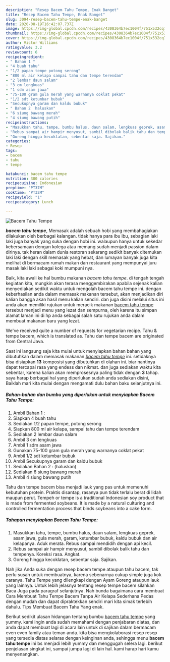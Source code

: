 ```yaml
---
description: "Resep Bacem Tahu Tempe, Enak Banget"
title: "Resep Bacem Tahu Tempe, Enak Banget"
slug: 3094-resep-bacem-tahu-tempe-enak-banget
date: 2020-08-19T16:42:07.737Z
image: https://img-global.cpcdn.com/recipes/4308364b7ec1004f/751x532cq70/bacem-tahu-tempe-foto-resep-utama.jpg
thumbnail: https://img-global.cpcdn.com/recipes/4308364b7ec1004f/751x532cq70/bacem-tahu-tempe-foto-resep-utama.jpg
cover: https://img-global.cpcdn.com/recipes/4308364b7ec1004f/751x532cq70/bacem-tahu-tempe-foto-resep-utama.jpg
author: Victor Williams
ratingvalue: 3.2
reviewcount: 6
recipeingredient:
- " Bahan 1 "
- "4 buah tahu"
- "1/2 papan tempe potong serong"
- "800 ml air kelapa sampai tahu dan tempe terendam"
- "2 lembar daun salam"
- "3 cm lengkuas"
- "1 sdm asam jawa"
- "75-100 gram gula merah yang warnanya coklat pekat"
- "1/2 sdt ketumbar bubuk"
- "Secukupnya garam dan kaldu bubuk"
- " Bahan 2  haluskan"
- "6 siung bawang merah"
- "4 siung bawang putih"
recipeinstructions:
- "Masukkan tahu, tempe, bumbu halus, daun salam, lengkuas geprek, asam jawa, gula merah, garam, ketumbar bubuk, kaldu bubuk dan air kelapanya. Aduk merata. Rebus sampai mendidih dengan api kecil."
- "Rebus sampai air hampir menyusut, sambil dibolak balik tahu dan tempenya. Koreksi rasa. Angkat."
- "Goreng hingga kecoklatan, sebentar saja. Sajikan."
categories:
- Resep
tags:
- bacem
- tahu
- tempe

katakunci: bacem tahu tempe 
nutrition: 300 calories
recipecuisine: Indonesian
preptime: "PT37M"
cooktime: "PT32M"
recipeyield: "1"
recipecategory: Lunch

---
```



![Bacem Tahu Tempe](https://img-global.cpcdn.com/recipes/4308364b7ec1004f/751x532cq70/bacem-tahu-tempe-foto-resep-utama.jpg)

<b><i>bacem tahu tempe</i></b>, Memasak adalah sebuah hobi yang membahagiakan dilakukan oleh berbagai kalangan. tidak hanya para ibu ibu, sebagian laki laki juga banyak yang suka dengan hobi ini. walaupun hanya untuk sekedar kebersamaan dengan kolega atau memang sudah menjadi passion dalam dirinya. tak heran dalam dunia restoran sekarang sedikit banyak ditemukan laki laki dengan skill memasak yang hebat, dan lumayan banyak juga kita melihat di bermacam rumah makan dan restaurant yang mempunyai juru masak laki laki sebagai koki mumpuni nya.

Baik, kita awali ke hal bumbu makanan <i>bacem tahu tempe</i>. di tengah tengah kegiatan kita, mungkin akan terasa menggembirakan apabila sejenak kalian menyediakan sedikit waktu untuk mengolah bacem tahu tempe ini. dengan keberhasilan anda dalam memasak makanan tersebut, akan menjadikan diri kalian bangga akan hasil menu kalian sendiri. dan juga disini melalui situs ini anda akan memiliki rujukan untuk meracik makanan <u>bacem tahu tempe</u> tersebut menjadi menu yang lezat dan sempurna, oleh karena itu simpan alamat laman ini di hp anda sebagai salah satu rujukan anda dalam membuat makanan baru yang lezat.

We&#39;ve received quite a number of requests for vegetarian recipe. Tahu &amp; tempe bacem, which is translated as. Tahu dan tempe bacem are originated from Central Java.


Saat ini langsung saja kita mulai untuk menyiapkan bahan bahan yang dibutuhkan dalam memasak makanan <u><i>bacem tahu tempe</i></u> ini. setidaknya bisa disiapkan <b>13</b> komposisi yang dibutuhkan di olahan ini. biar nantinya dapat tercapai rasa yang endess dan nikmat. dan juga sediakan waktu kita sebentar, karena kalian akan memprosesnya paling tidak dengan <b>3</b> tahap. saya harap berbagai hal yang diperlukan sudah anda sediakan disini, Baiklah mari kita mulai dengan mengamati dulu bahan baku selanjutnya ini.

<!--inarticleads1-->

##### Bahan-bahan dan bumbu yang diperlukan untuk menyiapkan Bacem Tahu Tempe:

1. Ambil  Bahan 1 :
1. Siapkan 4 buah tahu
1. Sediakan 1/2 papan tempe, potong serong
1. Siapkan 800 ml air kelapa, sampai tahu dan tempe terendam
1. Sediakan 2 lembar daun salam
1. Ambil 3 cm lengkuas
1. Ambil 1 sdm asam jawa
1. Gunakan 75-100 gram gula merah yang warnanya coklat pekat
1. Ambil 1/2 sdt ketumbar bubuk
1. Ambil Secukupnya garam dan kaldu bubuk
1. Sediakan  Bahan 2 : (haluskan)
1. Sediakan 6 siung bawang merah
1. Ambil 4 siung bawang putih


Tahu dan tempe bacem bisa menjadi lauk yang pas untuk memenuhi kebutuhan protein. Praktis disantap, rasanya pun tidak terlalu berat di lidah maupun perut. Tempeh or tempe is a traditional Indonesian soy product that is made from fermented soybeans. It is made by a natural culturing and controlled fermentation process that binds soybeans into a cake form. 

<!--inarticleads2-->

##### Tahapan menyiapkan Bacem Tahu Tempe:

1. Masukkan tahu, tempe, bumbu halus, daun salam, lengkuas geprek, asam jawa, gula merah, garam, ketumbar bubuk, kaldu bubuk dan air kelapanya. Aduk merata. Rebus sampai mendidih dengan api kecil.
1. Rebus sampai air hampir menyusut, sambil dibolak balik tahu dan tempenya. Koreksi rasa. Angkat.
1. Goreng hingga kecoklatan, sebentar saja. Sajikan.


Nah jika Anda suka dengan resep bacem tempe ataupun tahu bacem, tak perlu susah untuk membuatnya, karena sebenarnya cukup simple juga kok caranya. Tahu Tempe yang dilengkapi dengan Ayam Goreng ataupun lauk yang lainnya. Untuk lebih jelasnya tentang resep tempe bacem silahkan Baca Juga pada paragraf selanjutnya. Nah bunda bagaimana cara membuat Cara Membuat Tahu Tempe Bacem Tanpa Air Kelapa Sederhana Pedas dengan mudah dan dapat dipraktekkan sendiri mari kita simak terlebih dahulu. Tips Membuat Bacem Tahu Yang enak. 

Berikut sedikit ulasan hidangan tentang bumbu <u>bacem tahu tempe</u> yang yummy. kami ingin anda sudah memahami dengan penjabaran diatas, dan anda dapat membuat lagi di acara lain untuk di sajikan dalam bermacam even even family atau teman anda. kita bisa mengkolaborasi resep resep yang tersedia diatas selaras dengan keinginan anda, sehingga menu <b>bacem tahu tempe</b> ini bs menjadi lebih yummy dan menggugah selera lagi. berikut penjelasan singkat ini, sampai jumpa lagi di lain hal. kami harap hari kamu menyenangkan.
